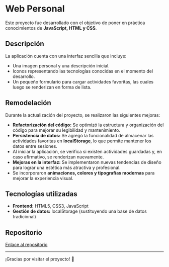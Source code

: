 # Web Personal

Este proyecto fue desarrollado con el objetivo de poner en práctica conocimientos de **JavaScript, HTML y CSS**.

## Descripción

La aplicación cuenta con una interfaz sencilla que incluye:
- Una imagen personal y una descripción inicial.
- Iconos representando las tecnologías conocidas en el momento del desarrollo.
- Un pequeño formulario para cargar actividades favoritas, las cuales luego se renderizan en forma de lista.

## Remodelación

Durante la actualización del proyecto, se realizaron las siguientes mejoras:
- **Refactorización del código:** Se optimizó la estructura y organización del código para mejorar su legibilidad y mantenimiento.
- **Persistencia de datos:** Se agregó la funcionalidad de almacenar las actividades favoritas en **localStorage**, lo que permite mantener los datos entre sesiones.
- Al iniciar la aplicación, se verifica si existen actividades guardadas y, en caso afirmativo, se renderizan nuevamente.
- **Mejoras en la interfaz:** Se implementaron nuevas tendencias de diseño para lograr una estética más atractiva y profesional.
- Se incorporaron **animaciones, colores y tipografías modernas** para mejorar la experiencia visual.

## Tecnologías utilizadas
- **Frontend:** HTML5, CSS3, JavaScript
- **Gestión de datos:** localStorage (sustituyendo una base de datos tradicional)

## Repositorio
[Enlace al repositorio](https://github.com/LucasDLT/remodelando-proyecto-my-web-henry-)

---

¡Gracias por visitar el proyecto! 🚀
